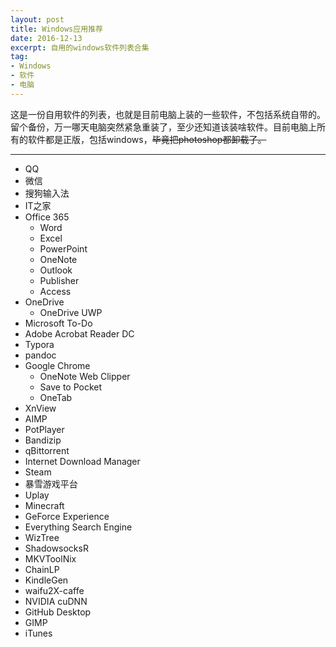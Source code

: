 ```yaml
---
layout: post
title: Windows应用推荐
date: 2016-12-13
excerpt: 自用的windows软件列表合集
tag: 
- Windows
- 软件
- 电脑
---
```


这是一份自用软件的列表，也就是目前电脑上装的一些软件，不包括系统自带的。留个备份，万一哪天电脑突然紧急重装了，至少还知道该装啥软件。目前电脑上所有的软件都是正版，包括windows，~~毕竟把photoshop都卸载了。~~

---

- QQ
- 微信
- 搜狗输入法
- IT之家
- Office 365
  - Word
  - Excel
  - PowerPoint
  - OneNote
  - Outlook
  - Publisher
  - Access
- OneDrive
  - OneDrive UWP
- Microsoft To-Do
- Adobe Acrobat Reader DC
- Typora
- pandoc
- Google Chrome
  - OneNote Web Clipper
  - Save to Pocket
  - OneTab
- XnView
- AIMP
- PotPlayer
- Bandizip
- qBittorrent
- Internet Download Manager
- Steam
- 暴雪游戏平台
- Uplay
- Minecraft
- GeForce Experience
- Everything Search Engine
- WizTree
- ShadowsocksR
- MKVToolNix
- ChainLP
- KindleGen
- waifu2X-caffe
- NVIDIA cuDNN
- GitHub Desktop
- GIMP
- iTunes